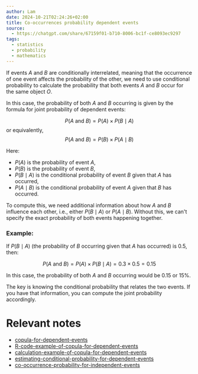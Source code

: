 ```yaml
---
author: Lam
date: 2024-10-21T02:24:26+02:00
title: Co-occurrences probability dependent events
source:
  - https://chatgpt.com/share/67159f01-b710-8006-bc1f-ce8093ec9297
tags:
  - statistics
  - probability
  - mathematics
---
```


If events $A$ and $B$ are conditionally interrelated, meaning that the occurrence of one event affects the probability of the other, we need to use conditional probability to calculate the probability that both events $A$ and $B$ occur for the same object $O$.

In this case, the probability of both $A$ and $B$ occurring is given by the formula for joint probability of dependent events:

$$
P(A \text{ and } B) = P(A) \times P(B \mid A)
$$
or equivalently,
$$
P(A \text{ and } B) = P(B) \times P(A \mid B)
$$

Here:
- $P(A)$ is the probability of event $A$,
- $P(B)$ is the probability of event $B$,
- $P(B \mid A)$ is the conditional probability of event $B$ given that $A$ has occurred,
- $P(A \mid B)$ is the conditional probability of event $A$ given that $B$ has occurred.

To compute this, we need additional information about how $A$ and $B$ influence each other, i.e., either $P(B \mid A)$ or $P(A \mid B)$. Without this, we can't specify the exact probability of both events happening together.

### Example: 
If $P(B \mid A)$ (the probability of $B$ occurring given that $A$ has occurred) is 0.5, then:

$$
P(A \text{ and } B) = P(A) \times P(B \mid A) = 0.3 \times 0.5 = 0.15
$$

In this case, the probability of both $A$ and $B$ occurring would be 0.15 or 15%.

The key is knowing the conditional probability that relates the two events. If you have that information, you can compute the joint probability accordingly.

# Relevant notes

- [copula-for-dependent-events](Resources/copula-for-dependent-events.md)
- [R-code-example-of-copula-for-dependent-events](Resources/R-code-example-of-copula-for-dependent-events.md)
- [calculation-example-of-copula-for-dependent-events](Resources/calculation-example-of-copula-for-dependent-events.md)
- [estimating-conditional-probability-for-dependent-events](Resources/estimating-conditional-probability-for-dependent-events.md)
- [co-occurrence-probability-for-independent-events](Resources/co-occurrence-probability-for-independent-events.md)
